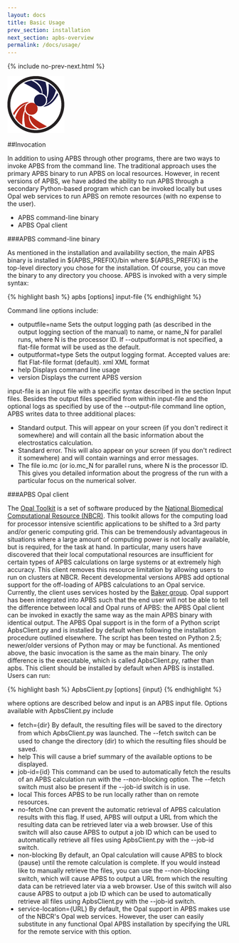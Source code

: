 ```yaml
---
layout: docs
title: Basic Usage
prev_section: installation
next_section: apbs-overview
permalink: /docs/usage/
---
```



{% include no-prev-next.html %}

<img src="/images/apbs-icons/APBS_128_v2.png" class="apbs-icon" />


##Invocation

In addition to using APBS through other programs, there are two ways to invoke APBS from the command line. The traditional approach uses the primary APBS binary to run APBS on local resources. However, in recent versions of APBS, we have added the ability to run APBS through a secondary Python-based program which can be invoked locally but uses Opal web services to run APBS on remote resources (with no expense to the user).

<div>
	<ul>
		<li>APBS command-line binary</li>
		<li>APBS Opal client</li>
	</ul>
</div>

###APBS command-line binary

As mentioned in the installation and availability section, the main APBS binary is installed in ${APBS_PREFIX}/bin where ${APBS_PREFIX} is the top-level directory you chose for the installation. Of course, you can move the binary to any directory you choose. APBS is invoked with a very simple syntax:

{% highlight bash %}
apbs [options] input-file
{% endhighlight %}

Command line options include:

- outputfile=name  Sets the output logging path (as described in the output logging section of the manual) to name, or name_N for parallel runs, where N is the processor ID. If --outputformat is not specified, a flat-file format will be used as the default.
- outputformat=type  Sets the output logging format. Accepted values are:
flat  Flat-file format (default).
xml  XML format
- help  Displays command line usage
- version  Displays the current APBS version

input-file is an input file with a specific syntax described in the section Input files. Besides the output files specified from within input-file and the optional logs as specified by use of the --output-file command line option, APBS writes data to three additional places:

- Standard output. This will appear on your screen (if you don't redirect it somewhere) and will contain all the basic information about the electrostatics calculation.
- Standard error. This will also appear on your screen (if you don't redirect it somewhere) and will contain warnings and error messages.
- The file io.mc (or io.mc_N for parallel runs, where N is the processor ID. This gives you detailed information about the progress of the run with a particular focus on the numerical solver.

###APBS Opal client

<p>The <a href="http://nbcr.net/software/opal/" target="_blank">Opal Toolkit</a> is a set of software produced by the <a href="http://nbcr.net/" target="_blank">National Biomedical Computational Resource (NBCR)</a>. This toolkit allows for the computing load for processor intensive scientiﬁc applications to be shifted to a 3rd party and/or generic computing grid. This can be tremendously advantageous in situations where a large amount of computing power is not locally available, but is required, for the task at hand. In particular, many users have discovered that their local computational resources are insufficient for certain types of APBS calculations on large systems or at extremely high accuracy. This client removes this resource limitation by allowing users to run on clusters at NBCR.
Recent developmental versions APBS add optional support for the off-loading of APBS calculations to an Opal service. Currently, the client uses services hosted by the <a href="http://nabgroup.org/" target="_blank">Baker group</a>. Opal support has been integrated into APBS such that the end user will not be able to tell the difference between local and Opal runs of APBS: the APBS Opal client can be invoked in exactly the same way as the main APBS binary with identical output.
The APBS Opal support is in the form of a Python script ApbsClient.py and is installed by default when following the installation procedure outlined elsewhere. The script has been tested on Python 2.5; newer/older versions of Python may or may be functional.
As mentioned above, the basic invocation is the same as the main binary. The only difference is the executable, which is called ApbsClient.py, rather than apbs. This client should be installed by default when APBS is installed. Users can run:</p>

{% highlight bash %}
ApbsClient.py [options] {input}
{% endhighlight %}

where options are described below and input is an APBS input file. Options available with ApbsClient.py include

- fetch={dir}  By default, the resulting ﬁles will be saved to the directory from which ApbsClient.py was launched. The --fetch switch can be used to change the directory (dir) to which the resulting ﬁles should be saved.
- help  This will cause a brief summary of the available options to be displayed.
- job-id={id}  This command can be used to automatically fetch the results of an APBS calculation run with the --non-blocking option. The --fetch switch must also be present if the --job-id switch is in use.
- local  This forces APBS to be run locally rather than on remote resources.
- no-fetch  One can prevent the automatic retrieval of APBS calculation results with this flag. If used, APBS will output a URL from which the resulting data can be retrieved later via a web browser. Use of this switch will also cause APBS to output a job ID which can be used to automatically retrieve all files using ApbsClient.py with the --job-id switch.
- non-blocking  By default, an Opal calculation will cause APBS to block (pause) until the remote calculation is complete. If you would instead like to manually retrieve the ﬁles, you can use the --non-blocking switch, which will cause APBS to output a URL from which the resulting data can be retrieved later via a web browser. Use of this switch will also cause APBS to output a job ID which can be used to automatically retrieve all files using ApbsClient.py with the --job-id switch.
- service-location={URL}  By default, the Opal support in APBS makes use of the NBCR's Opal web services. However, the user can easily substitute in any functional Opal APBS installation by specifying the URL for the remote service with this option.